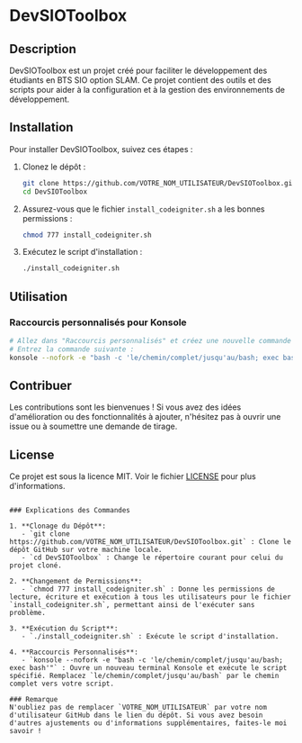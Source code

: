
# DevSIOToolbox

## Description

DevSIOToolbox est un projet créé pour faciliter le développement des étudiants en BTS SIO option SLAM. Ce projet contient des outils et des scripts pour aider à la configuration et à la gestion des environnements de développement.

## Installation

Pour installer DevSIOToolbox, suivez ces étapes :

1. Clonez le dépôt :
    ```bash
    git clone https://github.com/VOTRE_NOM_UTILISATEUR/DevSIOToolbox.git
    cd DevSIOToolbox
    ```

2. Assurez-vous que le fichier `install_codeigniter.sh` a les bonnes permissions :
    ```bash
    chmod 777 install_codeigniter.sh
    ```

3. Exécutez le script d'installation :
    ```bash
    ./install_codeigniter.sh
    ```

## Utilisation

### Raccourcis personnalisés pour Konsole

```bash
# Allez dans "Raccourcis personnalisés" et créez une nouvelle commande avec un raccourci clavier de votre choix, dans l'onglet "Action"
# Entrez la commande suivante :
konsole --nofork -e "bash -c 'le/chemin/complet/jusqu'au/bash; exec bash'"
```

## Contribuer

Les contributions sont les bienvenues ! Si vous avez des idées d'amélioration ou des fonctionnalités à ajouter, n'hésitez pas à ouvrir une issue ou à soumettre une demande de tirage.

## License

Ce projet est sous la licence MIT. Voir le fichier [LICENSE](LICENSE.md) pour plus d'informations.
```

### Explications des Commandes

1. **Clonage du Dépôt**: 
   - `git clone https://github.com/VOTRE_NOM_UTILISATEUR/DevSIOToolbox.git` : Clone le dépôt GitHub sur votre machine locale.
   - `cd DevSIOToolbox` : Change le répertoire courant pour celui du projet cloné.

2. **Changement de Permissions**: 
   - `chmod 777 install_codeigniter.sh` : Donne les permissions de lecture, écriture et exécution à tous les utilisateurs pour le fichier `install_codeigniter.sh`, permettant ainsi de l'exécuter sans problème.

3. **Exécution du Script**: 
   - `./install_codeigniter.sh` : Exécute le script d'installation.

4. **Raccourcis Personnalisés**:
   - `konsole --nofork -e "bash -c 'le/chemin/complet/jusqu'au/bash; exec bash'"` : Ouvre un nouveau terminal Konsole et exécute le script spécifié. Remplacez `le/chemin/complet/jusqu'au/bash` par le chemin complet vers votre script.

### Remarque
N'oubliez pas de remplacer `VOTRE_NOM_UTILISATEUR` par votre nom d'utilisateur GitHub dans le lien du dépôt. Si vous avez besoin d'autres ajustements ou d'informations supplémentaires, faites-le moi savoir !
